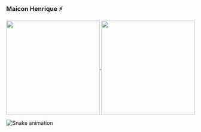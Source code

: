 ### Maicon Henrique ⚡

<!--
**maiconkcond/maiconkcond** is a ✨ _special_ ✨ repository because its `README.md` (this file) appears on your GitHub profile.

Here are some ideas to get you started:

- 🔭 I’m currently working on ...
- 🌱 I’m currently learning ...
- 👯 I’m looking to collaborate on ...
- 🤔 I’m looking for help with ...
- 💬 Ask me about ...
- 📫 How to reach me: ...
- 😄 Pronouns: ...
- ⚡ Fun fact: ...
-->
<a href="https://github.com/anuraghazra/github-readme-stats">
  <img height="250" align="center" src="https://github-readme-stats.vercel.app/api?username=maiconkcond&theme=tokyonight" />
</a>
<a href="https://github.com/anuraghazra/convoychat">
  <img height="250" align="center" src="https://github-readme-stats.vercel.app/api/top-langs/?username=maiconkcond&theme=tokyonight" />
</a>

![Snake animation](https://github.com/rafaballerini/maiconkcond/blob/output/github-contribution-grid-snake.svg)

